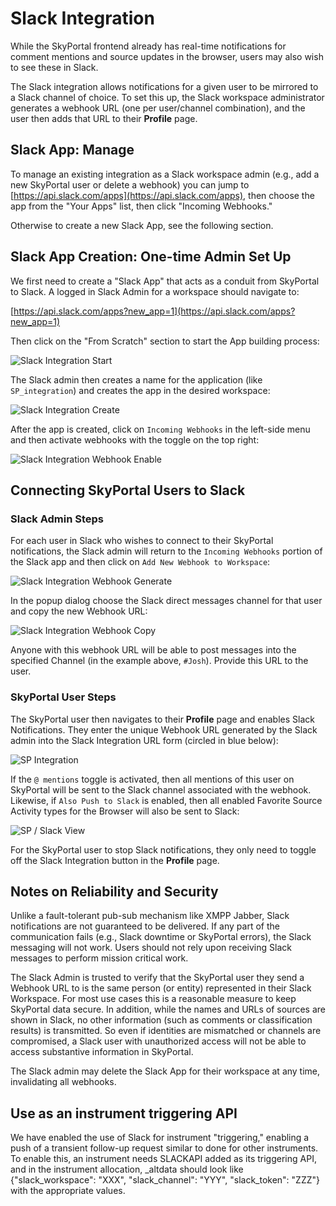 # Slack Integration

While the SkyPortal frontend already has real-time notifications for comment mentions and source updates in the browser, users may also wish to see these in Slack.

The Slack integration allows notifications for a given user to be mirrored to a Slack channel of choice. To set this up, the Slack workspace administrator generates a webhook URL (one per user/channel combination), and the user then adds that URL to their **Profile** page.

## Slack App: Manage

To manage an existing integration as a Slack workspace admin (e.g., add a new SkyPortal user or delete a webhook) you can jump to [https://api.slack.com/apps](https://api.slack.com/apps), then choose the app from the "Your Apps" list, then click "Incoming Webhooks."

Otherwise to create a new Slack App, see the following section.

## Slack App Creation: One-time Admin Set Up


We first need to create a "Slack App" that acts as a conduit from SkyPortal to Slack. A logged in Slack Admin for a workspace should navigate to:

[https://api.slack.com/apps?new_app=1](https://api.slack.com/apps?new_app=1)

Then click on the "From Scratch" section to start the App building process:

![Slack Integration Start](images/slack_integration_5.png)

The Slack admin then creates a name for the application (like `SP_integration`) and creates the app in the desired workspace:

![Slack Integration Create](images/slack_integration_6.png)

After the app is created, click on `Incoming Webhooks` in the left-side menu and then activate webhooks with the toggle on the top right:

![Slack Integration Webhook Enable](images/slack_integration_7.png)


## Connecting SkyPortal Users to Slack

### Slack Admin Steps

For each user in Slack who wishes to connect to their SkyPortal notifications, the Slack admin will return to the `Incoming Webhooks` portion of the Slack app and then click on `Add New Webhook to Workspace`:

![Slack Integration Webhook Generate](images/slack_integration_8.png)

In the popup dialog choose the Slack direct messages channel for that user and copy the new Webhook URL:

![Slack Integration Webhook Copy](images/slack_integration_9.png)

Anyone with this webhook URL will be able to post messages into the specified Channel (in the example above, `#Josh`). Provide this URL to the user.

### SkyPortal User Steps

The SkyPortal user then navigates to their **Profile** page and enables Slack Notifications. They enter the unique Webhook URL generated by the Slack admin into the Slack Integration URL form (circled in blue below):

![SP Integration](images/slack_integration_10.png)

If the `@ mentions` toggle is activated, then all mentions of this user on SkyPortal will be sent to the Slack channel associated with the webhook. Likewise, if `Also Push to Slack` is enabled, then all enabled Favorite Source Activity types for the Browser will also be sent to Slack:

![SP / Slack View](images/slack_integration_11.png)

For the SkyPortal user to stop Slack notifications, they only need to toggle off the Slack Integration button in the **Profile** page.


## Notes on Reliability and Security

Unlike a fault-tolerant pub-sub mechanism like XMPP Jabber, Slack notifications are not guaranteed to be delivered. If any part of the communication fails (e.g., Slack downtime or SkyPortal errors), the Slack messaging will not work. Users should not rely upon receiving Slack messages to perform mission critical work.

The Slack Admin is trusted to verify that the SkyPortal user they send a Webhook URL to is the same person (or entity) represented in their Slack Workspace.  For most use cases this is a reasonable measure to keep SkyPortal data secure. In addition, while the names and URLs of sources are shown in Slack, no other information (such as comments or classification results) is transmitted. So even if identities are mismatched or channels are compromised, a Slack user with unauthorized access will not be able to access substantive information in SkyPortal.

The Slack admin may delete the Slack App for their workspace at any time, invalidating all webhooks.


## Use as an instrument triggering API

We have enabled the use of Slack for instrument "triggering," enabling a push of a transient follow-up request similar to done for other instruments. To enable this, an instrument needs SLACKAPI added as its triggering API, and in the instrument allocation, _altdata should look like {"slack_workspace": "XXX", "slack_channel": "YYY", "slack_token": "ZZZ"} with the appropriate values.
